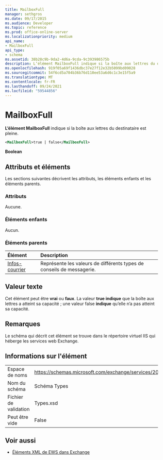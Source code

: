 ```yaml
---
title: MailboxFull
manager: sethgros
ms.date: 09/17/2015
ms.audience: Developer
ms.topic: reference
ms.prod: office-online-server
ms.localizationpriority: medium
api_name:
- MailboxFull
api_type:
- schema
ms.assetid: 38b28c9b-9da2-4d6a-9cda-9c393986575b
description: L’élément MailboxFull indique si la boîte aux lettres du destinataire est pleine.
ms.openlocfilehash: 919f05a69f1436dbc37e27f12e32b5099bd09028
ms.sourcegitcommit: 54f6cd5a704b36b76d110ee53a6d6c1c3e15f5a9
ms.translationtype: MT
ms.contentlocale: fr-FR
ms.lasthandoff: 09/24/2021
ms.locfileid: "59544856"
---
```

# <a name="mailboxfull"></a>MailboxFull

**L’élément MailboxFull** indique si la boîte aux lettres du destinataire est pleine. 
  
```XML
<MailboxFull>true | false</MailboxFull>
```

**Boolean**

## <a name="attributes-and-elements"></a>Attributs et éléments

Les sections suivantes décrivent les attributs, les éléments enfants et les éléments parents.
  
### <a name="attributes"></a>Attributs

Aucune.
  
### <a name="child-elements"></a>Éléments enfants

Aucun.
  
### <a name="parent-elements"></a>Éléments parents

|**Élément**|**Description**|
|:-----|:-----|
|[Infos-courrier](mailtips.md) <br/> |Représente les valeurs de différents types de conseils de messagerie.  <br/> |
   
## <a name="text-value"></a>Valeur texte

Cet élément peut être **vrai** ou **faux**. La valeur **true indique** que la boîte aux lettres a atteint sa capacité ; une valeur false **indique** qu’elle n’a pas atteint sa capacité. 
  
## <a name="remarks"></a>Remarques

Le schéma qui décrit cet élément se trouve dans le répertoire virtuel IIS qui héberge les services web Exchange.
  
## <a name="element-information"></a>Informations sur l'élément

|||
|:-----|:-----|
|Espace de noms  <br/> |https://schemas.microsoft.com/exchange/services/2006/types  <br/> |
|Nom du schéma  <br/> |Schéma Types  <br/> |
|Fichier de validation  <br/> |Types.xsd  <br/> |
|Peut être vide  <br/> |False  <br/> |
   
## <a name="see-also"></a>Voir aussi

- [Éléments XML de EWS dans Exchange](ews-xml-elements-in-exchange.md)

